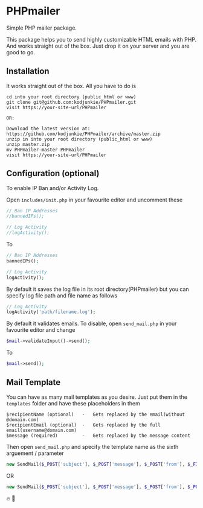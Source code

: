 # PHPmailer
Simple PHP mailer package.

This package helps you to send highly customizable HTML emails with PHP.
And works straight out of the box. Just drop it on your server and you are good to go.

## Installation
It works straight out of the box. All you have to do is

	cd into your root directory (public_html or www)
	git clone git@github.com:kodjunkie/PHPmailer.git
	visit https://your-site-url/PHPmailer
    
	OR:

	Download the latest version at: https://github.com/kodjunkie/PHPmailer/archive/master.zip
	unzip in into your root directory (public_html or www)
	unzip master.zip
	mv PHPmailer-master PHPmailer
	visit https://your-site-url/PHPmailer

## Configuration (optional)
To enable IP Ban and/or Activity Log.

Open ``includes/init.php`` in your favourite editor and uncomment these

```php
// Ban IP Addresses
//bannedIPs();

// Log Activity
//logActivity();
```

To

```php
// Ban IP Addresses
bannedIPs();

// Log Activity
logActivity();
```
By default it saves the log file in its root directory(PHPmailer) but you can specify log file path and file name as follows
```php
// Log Activity
logActivity('path/filename.log');
```

By default it validates emails. 
To disable, open ``send_mail.php`` in your favourite editor and change
```php
$mail->validateInput()->send();
```
To
```php
$mail->send();
```
## Mail Template
You can have as many mail templates as you desire.
Just put them in the ``templates`` folder and have these placeholders in them

    $recipientName (optional)   -   Gets replaced by the email(without @domain.com)
    $recipientEmail (optional)  -   Gets replaced by the full email(username@domain.com)
    $message (required)         -   Gets replaced by the message content

Then open ``send_mail.php`` and specify the template name as the sixth arguement / parameter
```php
new SendMail($_POST['subject'], $_POST['message'], $_POST['from'], $_FILES['email_to_list']['tmp_name'], (bool)$_POST['send_to_group'], "template_name.html");
```

OR

```php
new SendMail($_POST['subject'], $_POST['message'], $_POST['from'], $_POST['to'], (bool)$_POST['send_to_group'], "template_name.html");
```

:fire: :rocket:
